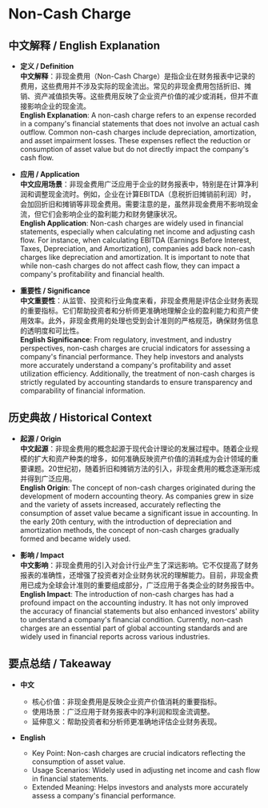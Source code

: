 # Non-Cash Charge

## 中文解释 / English Explanation

* **定义 / Definition**  
  **中文解释**：非现金费用（Non-Cash Charge）是指企业在财务报表中记录的费用，这些费用并不涉及实际的现金流出。常见的非现金费用包括折旧、摊销、资产减值损失等。这些费用反映了企业资产价值的减少或消耗，但并不直接影响企业的现金流。  
  **English Explanation**: A non-cash charge refers to an expense recorded in a company's financial statements that does not involve an actual cash outflow. Common non-cash charges include depreciation, amortization, and asset impairment losses. These expenses reflect the reduction or consumption of asset value but do not directly impact the company's cash flow.

* **应用 / Application**  
  **中文应用场景**：非现金费用广泛应用于企业的财务报表中，特别是在计算净利润和调整现金流时。例如，企业在计算EBITDA（息税折旧摊销前利润）时，会加回折旧和摊销等非现金费用。需要注意的是，虽然非现金费用不影响现金流，但它们会影响企业的盈利能力和财务健康状况。  
  **English Application**: Non-cash charges are widely used in financial statements, especially when calculating net income and adjusting cash flow. For instance, when calculating EBITDA (Earnings Before Interest, Taxes, Depreciation, and Amortization), companies add back non-cash charges like depreciation and amortization. It is important to note that while non-cash charges do not affect cash flow, they can impact a company's profitability and financial health.

* **重要性 / Significance**  
  **中文重要性**：从监管、投资和行业角度来看，非现金费用是评估企业财务表现的重要指标。它们帮助投资者和分析师更准确地理解企业的盈利能力和资产使用效率。此外，非现金费用的处理也受到会计准则的严格规范，确保财务信息的透明度和可比性。  
  **English Significance**: From regulatory, investment, and industry perspectives, non-cash charges are crucial indicators for assessing a company's financial performance. They help investors and analysts more accurately understand a company's profitability and asset utilization efficiency. Additionally, the treatment of non-cash charges is strictly regulated by accounting standards to ensure transparency and comparability of financial information.

## 历史典故 / Historical Context

* **起源 / Origin**  
  **中文起源**：非现金费用的概念起源于现代会计理论的发展过程中。随着企业规模的扩大和资产种类的增多，如何准确反映资产价值的消耗成为会计领域的重要课题。20世纪初，随着折旧和摊销方法的引入，非现金费用的概念逐渐形成并得到广泛应用。  
  **English Origin**: The concept of non-cash charges originated during the development of modern accounting theory. As companies grew in size and the variety of assets increased, accurately reflecting the consumption of asset value became a significant issue in accounting. In the early 20th century, with the introduction of depreciation and amortization methods, the concept of non-cash charges gradually formed and became widely used.

* **影响 / Impact**  
  **中文影响**：非现金费用的引入对会计行业产生了深远影响。它不仅提高了财务报表的准确性，还增强了投资者对企业财务状况的理解能力。目前，非现金费用已成为全球会计准则的重要组成部分，广泛应用于各类企业的财务报告中。  
  **English Impact**: The introduction of non-cash charges has had a profound impact on the accounting industry. It has not only improved the accuracy of financial statements but also enhanced investors' ability to understand a company's financial condition. Currently, non-cash charges are an essential part of global accounting standards and are widely used in financial reports across various industries.

## 要点总结 / Takeaway

* **中文**  
  - 核心价值：非现金费用是反映企业资产价值消耗的重要指标。
  - 使用场景：广泛应用于财务报表中的净利润和现金流调整。
  - 延伸意义：帮助投资者和分析师更准确地评估企业财务表现。

* **English**  
  - Key Point: Non-cash charges are crucial indicators reflecting the consumption of asset value.
  - Usage Scenarios: Widely used in adjusting net income and cash flow in financial statements.
  - Extended Meaning: Helps investors and analysts more accurately assess a company's financial performance.